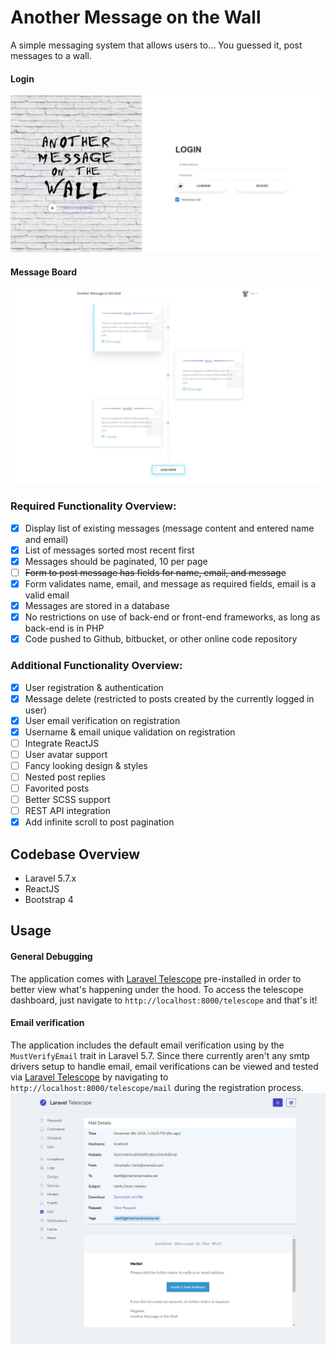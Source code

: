 # Another Message on the Wall
A simple messaging system that allows users to... You guessed it, post messages to a wall.

#### Login
![](docs/screenshots/amotw_login.jpg)

#### Message Board
![](docs/screenshots/messageboard_posts_v2.jpg)

### Required Functionality Overview:
* [x]	Display list of existing messages (message content and entered name and email)
* [x]	List of messages sorted most recent first
* [x]	Messages should be paginated, 10 per page
* [ ]	~~Form to post message has fields for name, email, and message~~
* [x]	Form validates name, email, and message as required fields, email is a valid email
* [x]	Messages are stored in a database
* [x]	No restrictions on use of back-end or front-end frameworks, as long as back-end is in PHP
* [x]	Code pushed to Github, bitbucket, or other online code repository

### Additional Functionality Overview:
* [x] User registration & authentication
* [x] Message delete (restricted to posts created by the currently logged in user)
* [x] User email verification on registration
* [x] Username & email unique validation on registration
* [ ] Integrate ReactJS
* [ ] User avatar support
* [ ] Fancy looking design & styles
* [ ] Nested post replies
* [ ] Favorited posts
* [ ] Better SCSS support
* [ ] REST API integration
* [x] Add infinite scroll to post pagination  

## Codebase Overview
- Laravel 5.7.x
- ReactJS
- Bootstrap 4


## Usage 
#### General Debugging
The application comes with [Laravel Telescope](https://github.com/laravel/telescope/) pre-installed in order to better view what's happening under the hood.  To access the telescope dashboard, just navigate to `http://localhost:8000/telescope` and that's it! 

#### Email verification
The application includes the default email verification using by the `MustVerifyEmail` trait in  Laravel 5.7.  Since there currently aren't any smtp drivers setup to handle email, email verifications can be viewed and tested via [Laravel Telescope](https://github.com/laravel/telescope/) by navigating to `http://localhost:8000/telescope/mail` during the registration process. 
![](docs/screenshots/verify_mail_telescope.jpg)

